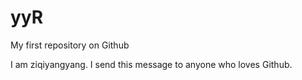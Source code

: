 # yyR
My first repository on Github

I am ziqiyangyang. I send this message to anyone who loves Github. 

